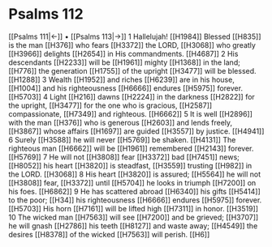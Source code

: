 # Psalms 112
[[Psalms 111|←]] • [[Psalms 113|→]]
1 Hallelujah! [[H1984]] Blessed [[H835]] is the man [[H376]] who fears [[H3372]] the LORD, [[H3068]] who greatly [[H3966]] delights [[H2654]] in His commandments. [[H4687]] 
2 His descendants [[H2233]] will be [[H1961]] mighty [[H1368]] in the land; [[H776]] the generation [[H1755]] of the upright [[H3477]] will be blessed. [[H1288]] 
3 Wealth [[H1952]] and riches [[H6239]] are in his house, [[H1004]] and his righteousness [[H6666]] endures [[H5975]] forever. [[H5703]] 
4 Light [[H216]] dawns [[H2224]] in the darkness [[H2822]] for the upright, [[H3477]] for the one who is gracious, [[H2587]] compassionate, [[H7349]] and righteous. [[H6662]] 
5 It is well [[H2896]] with the man [[H376]] who is generous [[H2603]] and lends freely, [[H3867]] whose affairs [[H1697]] are guided [[H3557]] by justice. [[H4941]] 
6 Surely [[H3588]] he will never [[H5769]] be shaken. [[H4131]] The righteous man [[H6662]] will be [[H1961]] remembered [[H2143]] forever. [[H5769]] 
7 He will not [[H3808]] fear [[H3372]] bad [[H7451]] news; [[H8052]] his heart [[H3820]] is steadfast, [[H3559]] trusting [[H982]] in the LORD. [[H3068]] 
8 His heart [[H3820]] is assured; [[H5564]] he will not [[H3808]] fear, [[H3372]] until [[H5704]] he looks in triumph [[H7200]] on his foes. [[H6862]] 
9 He has scattered abroad [[H6340]] his gifts [[H5414]] to the poor; [[H34]] his righteousness [[H6666]] endures [[H5975]] forever. [[H5703]] His horn [[H7161]] will be lifted high [[H7311]] in honor. [[H3519]] 
10 The wicked man [[H7563]] will see [[H7200]] and be grieved; [[H3707]] he will gnash [[H2786]] his teeth [[H8127]] and waste away; [[H4549]] the desires [[H8378]] of the wicked [[H7563]] will perish. [[H6]] 
